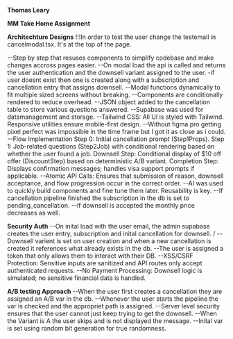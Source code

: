 

**Thomas Leary**

**MM Take Home Assignment**

**Architechture Designs**
!!!In order to test the user change the testemail in cancelmodal.tsx. It's at the top of the page. 

--Step by step that resuses components to simplify codebase and make changes accross pages easier.
--On modal load the api is called and returns the user authentication and the downsell variant assigned to the user.
  -if user doesnt exist then one is created along with a subscription and cancellation entry that assigns downsell.
--Modal functions dynamically to fit multiple sized screens without breaking.
--Components are conditionally rendered to reduce overhead. 
--JSON object added to the cancellation table to store various questions answered. 
--Supabase was used for datamanagement and storage. 
--Tailwind CSS: All UI is styled with Tailwind. Responsive utilities ensure mobile-first design.
--Without figma pro getting pixel perfect was impossible in the time frame but I got it as close as i could. 
--Flow Implementation
    Step 0: Initial cancellation prompt (Step1Props).
    Step 1: Job-related questions (Step2Job) with conditional rendering based on whether the user found a job.
    Downsell Step: Conditional display of $10 off offer (DiscountStep) based on deterministic A/B variant.
    Completion Step: Displays confirmation messages; handles visa support prompts if applicable.
--Atomic API Calls: Ensures that submission of reason, downsell acceptance, and flow progression occur in the correct order.
--AI was used to quickly build components and fine tune them later. Reusability is key. 
--If cancellation pipeline finished the subscription in the db is set to pending_cancellation.
--If downsell is accepted the monthly price decreases as well. 


**Security Auth**
--On inital load with the user email, the admin supabase creates the user entry, subscription and inital cancellation for downsell. /
--Downsell varient is set on user creation and when a new cancellation is created it references what already exists in the db. 
--The user is assigned a token that only allows them to interact with their DB. 
--XSS/CSRF Protection: Sensitive inputs are sanitized and API routes only accept authenticated requests.
--No Payment Processing: Downsell logic is simulated; no sensitive financial data is handled.

**A/B testing Approach**
--When the user first creates a cancellation they are assigned an A/B var in the db. 
--Whenever the user starts the pipeline the var is checked and the appropriet path is assigned. 
--Server level security ensures that the user cannot just keep trying to get the downsell. 
--When the Variant is A the user skips and is not displayed the message. 
--Inital var is set using random bit generation for true randomness. 
